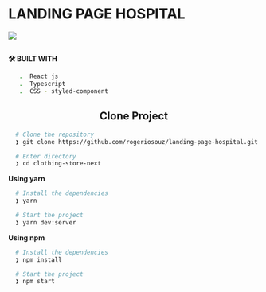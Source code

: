 <h1>LANDING PAGE HOSPITAL</h1>

<img src="https://github.com/rogeriosouz/landing-page-hospital/assets/76504596/4c73db77-716a-4aca-8f37-d70e35deb0dd" />


<h2></h2>

**🛠️ BUILT WITH**

```bash
   .  React js
   .  Typescript
   .  CSS - styled-component
```

<h2 align="center">Clone Project</h2>

```bash
  # Clone the repository
  ❯ git clone https://github.com/rogeriosouz/landing-page-hospital.git

  # Enter directory
  ❯ cd clothing-store-next
```

**Using yarn**

```bash
  # Install the dependencies
  ❯ yarn

  # Start the project
  ❯ yarn dev:server
```

**Using npm**

```bash
  # Install the dependencies
  ❯ npm install

  # Start the project
  ❯ npm start
```
